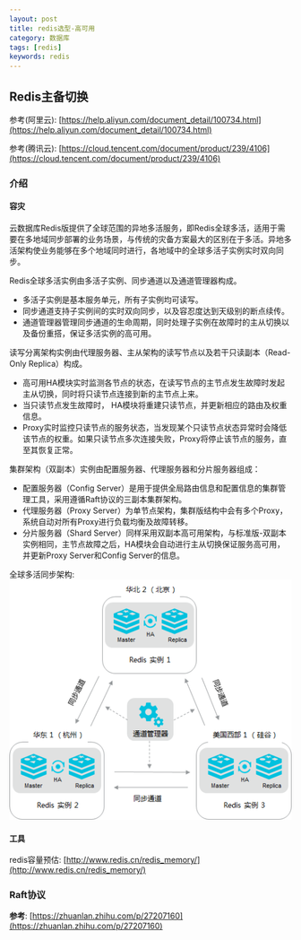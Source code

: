 ```yaml
---
layout: post
title: redis选型-高可用
category: 数据库
tags: [redis]
keywords: redis
---
```


## Redis主备切换
参考(阿里云): [https://help.aliyun.com/document_detail/100734.html](https://help.aliyun.com/document_detail/100734.html)

参考(腾讯云): [https://cloud.tencent.com/document/product/239/4106](https://cloud.tencent.com/document/product/239/4106)
### 介绍
#### 容灾
云数据库Redis版提供了全球范围的异地多活服务，即Redis全球多活，适用于需要在多地域同步部署的业务场景，与传统的灾备方案最大的区别在于多活。异地多活架构使业务能够在多个地域同时进行，各地域中的全球多活子实例实时双向同步。

Redis全球多活实例由多活子实例、同步通道以及通道管理器构成。
- 多活子实例是基本服务单元，所有子实例均可读写。
- 同步通道支持子实例间的实时双向同步，以及容忍度达到天级别的断点续传。
- 通道管理器管理同步通道的生命周期，同时处理子实例在故障时的主从切换以及备份重搭，保证多活实例的高可用。

读写分离架构实例由代理服务器、主从架构的读写节点以及若干只读副本（Read-Only Replica）构成。
- 高可用HA模块实时监测各节点的状态，在读写节点的主节点发生故障时发起主从切换，同时将只读节点连接到新的主节点上来。
- 当只读节点发生故障时， HA模块将重建只读节点，并更新相应的路由及权重信息。
- Proxy实时监控只读节点的服务状态，当发现某个只读节点状态异常时会降低该节点的权重。如果只读节点多次连接失败，Proxy将停止该节点的服务，直至其恢复正常。

集群架构（双副本）实例由配置服务器、代理服务器和分片服务器组成：
- 配置服务器（Config Server）是用于提供全局路由信息和配置信息的集群管理工具，采用遵循Raft协议的三副本集群架构。
- 代理服务器（Proxy Server）为单节点架构，集群版结构中会有多个Proxy，系统自动对所有Proxy进行负载均衡及故障转移。
- 分片服务器（Shard Server）同样采用双副本高可用架构，与标准版-双副本实例相同，主节点故障之后，HA模块会自动进行主从切换保证服务高可用，并更新Proxy Server和Config Server的信息。

全球多活同步架构:
![aliyun_redis_architect.png](/assets/img/architect/aliyun_redis_architect.png)

#### 工具
redis容量预估: [http://www.redis.cn/redis_memory/](http://www.redis.cn/redis_memory/)

### Raft协议
__参考__: [https://zhuanlan.zhihu.com/p/27207160](https://zhuanlan.zhihu.com/p/27207160)